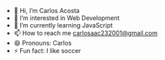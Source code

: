 - 👋 Hi, I’m Carlos Acosta
- 👀 I’m interested in Web Development
- 🌱 I’m currently learning JavaScript
- 📫 How to reach me carlosaac232001@gmail.com
- 😄 Pronouns: Carlos
- ⚡ Fun fact: I like soccer

<!---
Carlosaac23/Carlosaac23 is a ✨ special ✨ repository because its `README.md` (this file) appears on your GitHub profile.
You can click the Preview link to take a look at your changes.
--->

